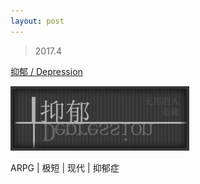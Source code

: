 ```yaml
---
layout: post
---
```


> 2017.4

[抑郁 / Depression](http://oneeyedeagle.lofter.com/post/456402_f348b1b)

![](images/sig_game_depression.png)

ARPG | 极短 | 现代 | 抑郁症

